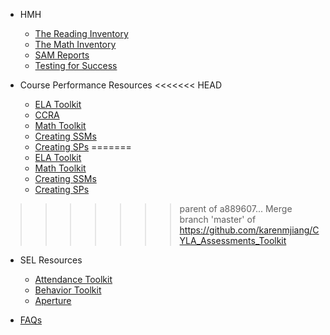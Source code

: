 <!-- _sidebar.md -->
- HMH

	- [The Reading Inventory](HMH/ri.md)
	- [The Math Inventory](HMH/mi.md)
	- [SAM Reports](HMH/sam.md)
	- [Testing for Success](HMH/success.md)

	
- Course Performance Resources
<<<<<<< HEAD

	- [ELA Toolkit](CP/ela.md)
	- [CCRA](elatk.md)
	- [Math Toolkit](CP/math.md)
	- [Creating SSMs](CP/supportmap.md)
	- [Creating SPs](CP/sessionplan.md)
=======
	- [ELA Toolkit](ela.md)
	- [Math Toolkit](math.md)
	- [Creating SSMs](supportmap.md)
	- [Creating SPs](sessionplan.md)
>>>>>>> parent of a889607... Merge branch 'master' of https://github.com/karenmjiang/CYLA_Assessments_Toolkit

- SEL Resources

	- [Attendance Toolkit](SEL/attendance.md)
	- [Behavior Toolkit](SEL/behavior.md)
	- [Aperture](SEL/dessa.md)

- [FAQs](faq.md)
